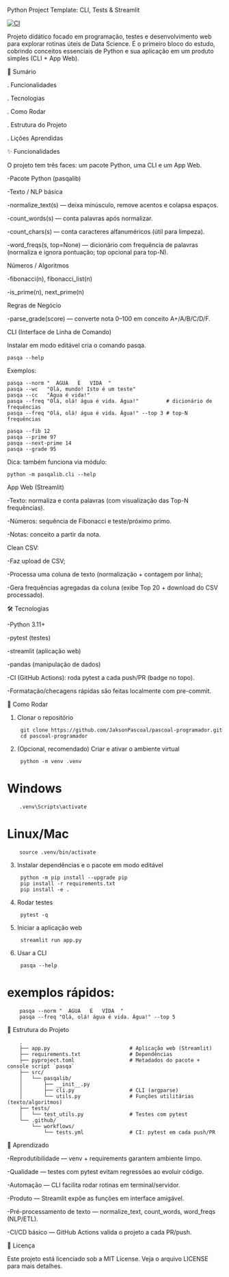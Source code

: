 Python Project Template: CLI, Tests & Streamlit

[![CI](https://github.com/JaksonPascoal/pascoal-programador/actions/workflows/tests.yml/badge.svg?branch=main)](https://github.com/JaksonPascoal/pascoal-programador/actions/workflows/tests.yml)

Projeto didático focado em programação, testes e desenvolvimento web para explorar rotinas úteis de Data Science.
É o primeiro bloco do estudo, cobrindo conceitos essenciais de Python e sua aplicação em um produto simples (CLI + App Web).

📝 Sumário

. Funcionalidades

. Tecnologias

. Como Rodar

. Estrutura do Projeto

. Lições Aprendidas

✨ Funcionalidades

O projeto tem três faces: um pacote Python, uma CLI e um App Web.

-Pacote Python (pasqalib)

-Texto / NLP básica

-normalize_text(s) — deixa minúsculo, remove acentos e colapsa espaços.

-count_words(s) — conta palavras após normalizar.

-count_chars(s) — conta caracteres alfanuméricos (útil para limpeza).

-word_freqs(s, top=None) — dicionário com frequência de palavras (normaliza e ignora pontuação; top opcional para top-N).

Números / Algoritmos

-fibonacci(n), fibonacci_list(n)

-is_prime(n), next_prime(n)

Regras de Negócio

-parse_grade(score) — converte nota 0–100 em conceito A+/A/B/C/D/F.

CLI (Interface de Linha de Comando)

Instalar em modo editável cria o comando pasqa.

    pasqa --help

Exemplos:

    pasqa --norm "  ÁGUA   É   VIDA  "
    pasqa --wc   "Olá, mundo! Isto é um teste"
    pasqa --cc   "Água é vida!"
    pasqa --freq "Olá, olá! água é vida. Água!"         # dicionário de frequências
    pasqa --freq "Olá, olá! água é vida. Água!" --top 3 # top-N frequências

    pasqa --fib 12
    pasqa --prime 97
    pasqa --next-prime 14
    pasqa --grade 95

Dica: também funciona via módulo:

    python -m pasqalib.cli --help

App Web (Streamlit)

-Texto: normaliza e conta palavras (com visualização das Top-N frequências).

-Números: sequência de Fibonacci e teste/próximo primo.

-Notas: conceito a partir da nota.

Clean CSV:

-Faz upload de CSV;

-Processa uma coluna de texto (normalização + contagem por linha);

-Gera frequências agregadas da coluna (exibe Top 20 + download do CSV processado).

🛠️ Tecnologias

-Python 3.11+

-pytest (testes)

-streamlit (aplicação web)

-pandas (manipulação de dados)

-CI (GitHub Actions): roda pytest a cada push/PR (badge no topo).

-Formatação/checagens rápidas são feitas localmente com pre-commit.

🚀 Como Rodar
1) Clonar o repositório

        git clone https://github.com/JaksonPascoal/pascoal-programador.git
        cd pascoal-programador

2) (Opcional, recomendado) Criar e ativar o ambiente virtual

        python -m venv .venv
# Windows
        .venv\Scripts\activate
# Linux/Mac
        source .venv/bin/activate

3) Instalar dependências e o pacote em modo editável

        python -m pip install --upgrade pip
        pip install -r requirements.txt
        pip install -e .

4) Rodar testes

        pytest -q

5) Iniciar a aplicação web

        streamlit run app.py

6) Usar a CLI

        pasqa --help
   
# exemplos rápidos:
        pasqa --norm "  ÁGUA   É   VIDA  "
        pasqa --freq "Olá, olá! água é vida. Água!" --top 5

📂 Estrutura do Projeto

        .
        ├── app.py                          # Aplicação web (Streamlit)
        ├── requirements.txt                # Dependências
        ├── pyproject.toml                  # Metadados do pacote + console script `pasqa`
        ├── src/
        │   └── pasqalib/
        │       ├── __init__.py
        │       ├── cli.py                  # CLI (argparse)
        │       └── utils.py                # Funções utilitárias (texto/algoritmos)
        ├── tests/
        │   └── test_utils.py               # Testes com pytest
        └── .github/
            └── workflows/
                └── tests.yml               # CI: pytest em cada push/PR


🧠 Aprendizado

-Reprodutibilidade — venv + requirements garantem ambiente limpo.

-Qualidade — testes com pytest evitam regressões ao evoluir código.

-Automação — CLI facilita rodar rotinas em terminal/servidor.

-Produto — Streamlit expõe as funções em interface amigável.

-Pré-processamento de texto — normalize_text, count_words, word_freqs (NLP/ETL).

-CI/CD básico — GitHub Actions valida o projeto a cada PR/push.

📄 Licença

Este projeto está licenciado sob a MIT License.
Veja o arquivo LICENSE para mais detalhes.









 
